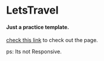 # LetsTravel

#### Just a practice template.

[check this link](https://yasararafathali.github.io/letstravel) to check out the page.


ps: Its not Responsive.
